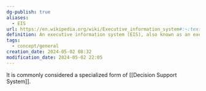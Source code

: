 ```yaml
---
dg-publish: true
aliases:
  - EIS
url: https://en.wikipedia.org/wiki/Executive_information_system#:~:text=An%20executive%20information%20system%20(EIS,information%20relevant%20to%20organizational%20goals.
definition: An executive information system (EIS), also known as an executive support system (ESS),[1] is a type of management support system that facilitates and supports senior executive information and decision-making needs. It provides easy access to internal and external information relevant to organizational goals.
tags:
  - concept/general
creation_date: 2024-05-02 08:32
modification_date: 2024-05-02 22:05
---
```

It is commonly considered a specialized form of [[Decision Support System]].

